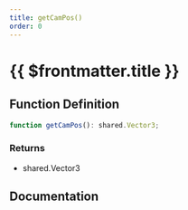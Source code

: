 ```yaml
---
title: getCamPos()
order: 0
---
```


# {{ $frontmatter.title }}

<!--@include: ./getCamPos_partial_header.md-->

## Function Definition

```ts
function getCamPos(): shared.Vector3;
```

### Returns

* shared.Vector3

## Documentation

<!--@include: ./getCamPos_partial_footer.md-->
